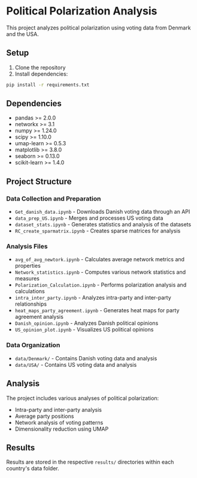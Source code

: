 # Political Polarization Analysis

This project analyzes political polarization using voting data from Denmark and the USA.

## Setup

1. Clone the repository
2. Install dependencies:
```bash
pip install -r requirements.txt
```

## Dependencies

- pandas >= 2.0.0
- networkx >= 3.1
- numpy >= 1.24.0
- scipy >= 1.10.0
- umap-learn >= 0.5.3
- matplotlib >= 3.8.0
- seaborn >= 0.13.0
- scikit-learn >= 1.4.0

## Project Structure

### Data Collection and Preparation
- `Get_danish_data.ipynb` - Downloads Danish voting data through an API
- `data_prep_US.ipynb` - Merges and processes US voting data
- `dataset_stats.ipynb` - Generates statistics and analysis of the datasets
- `RC_create_sparmatrix.ipynb` - Creates sparse matrices for analysis

### Analysis Files
- `avg_of_avg_newtork.ipynb` - Calculates average network metrics and properties
- `Network_statistics.ipynb` - Computes various network statistics and measures
- `Polarization_Calculation.ipynb` - Performs polarization analysis and calculations
- `intra_inter_party.ipynb` - Analyzes intra-party and inter-party relationships
- `heat_maps_party_agreement.ipynb` - Generates heat maps for party agreement analysis
- `Danish_opinion.ipynb` - Analyzes Danish political opinions
- `US_opinion_plot.ipynb` - Visualizes US political opinions

### Data Organization
- `data/Denmark/` - Contains Danish voting data and analysis
- `data/USA/` - Contains US voting data and analysis

## Analysis

The project includes various analyses of political polarization:
- Intra-party and inter-party analysis
- Average party positions
- Network analysis of voting patterns
- Dimensionality reduction using UMAP

## Results

Results are stored in the respective `results/` directories within each country's data folder.  